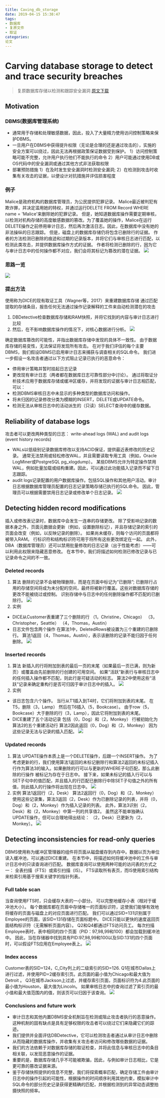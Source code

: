 ```yaml
---
title: Caving_db_storage
date: 2019-04-15 15:38:47
tags:
- 数据库
- 复原文件
- 取证
categories:
论文
---
```


# Carving database storage to detect and trace security breaches
> 复原数据库存储以检测和跟踪安全漏洞
> [原文下载](https://res.cloudinary.com/dozyfkbg3/image/upload/v1555312497/paper/2016-paper_carving_database_storage_to_detect_and.pdf)

## Motivation
### DBMS(数据库管理系统)
- 通常用于存储和处理敏感数据，因此，投入了大量精力使用访问控制策略来保护DBMS。
- 一旦用户在DBMS中获得提升权限（无论是合理的还是通过攻击的），实施的安全方案可以绕过，因此无法再根据政策保证数据受到保护。
1）访问控制策略可能不完整，允许用户执行他们不能执行的命令
2）用户可能通过使用DB或OS代码中的安全漏洞或通过其他方式非法获取权限
- 部署预防措施
1）在及时发生安全漏洞时检测安全漏洞;
2）在检测到攻击时收集有关攻击的证据，以便设计对抗措施并评估损害程度

### 例子
Malice是政府机构的数据库管理员，为公民提供犯罪记录。 Malice最近被判犯有欺诈罪，并决定滥用她的特权，并通过运行DELETE FROM Record WHERE name = 'Malice'来删除她的犯罪记录。
但是，她知道数据库操作需要定期审核，以检测对机构存储的高度敏感数据的篡改。为了覆盖她的操作，Malice在运行DELETE操作之前停用审计日志，然后再次激活日志。因此，在数据库中没有她的非法操纵的日志跟踪。
但是，磁盘上的数据库存储仍将包含已删除行的证据。
作者的方法检测已删除的痕迹和过期的记录版本，并将它们与审核日志进行匹配，以检测此类攻击，并提供数据库操作方式的证据。
作者将检测已删除的行，因为它与审计日志中的任何操作都不对应，我们会将其标记为篡改的潜在证据。
![](https://res.cloudinary.com/dozyfkbg3/image/upload/v1555310640/paper/%E5%9B%BE%E7%89%871.png)

### 思路一览
![](https://res.cloudinary.com/dozyfkbg3/image/upload/v1555310736/paper/%E6%8D%95%E8%8E%B7.png)

### 提出方法
使用称为DICE的现有取证工具（Wagner等，2017）来重建数据库存储
通过匹配提取的存储条目，报告任何无法通过操作记录解释的工件来自动检测潜在的攻击
1. DBDetective检查数据库存储和RAM快照，并将它找到的内容与审计日志进行比较
2. 然后，在不影响数据库操作的情况下，对核心数据进行分析。
![](https://res.cloudinary.com/dozyfkbg3/image/upload/v1555310863/paper/%E5%9B%BE%E7%89%872.png)

确定数据库篡改的可能性，并指出数据库存储中发现的具体不一致性。
由于数据库存储的易变性，无法保证将发现所有攻击。
在对于我们评估的每个主要DBMS，我们假设DBMS已启用审计日志来捕获与调查相关的SQL命令。
我们进一步假设一名攻击者通过以下方式阻止记录已执行的恶意命令：
- 停用审计策略并暂时挂起日志记录
- 更改现有审计日志（两者都在数据库日志可靠性部分中讨论）。
通过将取证分析技术应用于数据库存储或缓冲区缓存，并将发现的证据与审计日志相匹配，可以：
- 检测DBMS审核日志中未显示的多种类型的数据库访问和操作。
- 将未归因的记录修改分类为模糊的INSERT，DELETE或UPDATE命令。
- 检测无法从审核日志中的活动派生的（只读）SELECT查询中的缓存数据。

## Reliability of database logs
攻击者可以更改两种类型的日志： write-ahead logs (WAL) and audit logs (event history records)
- WALs以低级别记录数据库修改以支持ACID保证，提供最近表修改的历史记录。
通常无法禁用或轻松修改WAL，并且需要读取专用工具（例如，Oracle LogMiner或PostgreSQL pg_xlogdump）。
某些DBMS允许为特定操作禁用WAL，例如批量加载或结构重建。因此，可以通过此功能插入记录而不留下日志跟踪。
- audit logs记录配置的用户数据库操作。包括SQL操作和其他用户活动。审计日志根据数据库管理员配置的日志记录策略存储已执行的SQL命令。 因此，管理员可以根据需要禁用日志记录或修改单个日志记录。
![](https://res.cloudinary.com/dozyfkbg3/image/upload/v1555311090/paper/%E5%9B%BE%E7%89%873.png)

## Detecting hidden record modifications
插入或修改表记录时，数据库中会发生一连串的存储更改。 除了受影响记录的数据本身之外，页面元数据会更新（例如，设置删除标记），并且存储记录的索引的页面会改变（例如，以反映记录的删除）。 如果尚未缓存，则每个访问的页面都将被带入RAM。 行标识符和结构标识符可用于将所有这些更改绑定在一起。
此外，DBA（数据库管理员）还可以禁用批量修改的日志记录（出于性能考虑）——可以利用此权限来隐藏恶意修改。
在本节中，我们将描述如何检测已修改记录与已记录命令之间的不一致。
### Deleted records
1. 算法
删除的记录不会被物理删除，而是在页面中标记为“已删除”; 已删除行占用的存储空间将成为未分配的空间，最终将被新行覆盖。这些对数据库存储的更改不能被绕过或控制。
识别存储中与日志中的任何删除操作都不匹配的已删除行。
![](https://res.cloudinary.com/dozyfkbg3/image/upload/v1555311166/paper/%E5%9B%BE%E7%89%874.png)
2. 实例
- DICE从Customer表重建了三个删除的行
（1，Christine，Chicago）
（3，Christopher，Seattle）
（4，Thomas，Austin）
- 日志文件包含两个操作
在算法1中，DeletedRows被设置为三个重建的已删除行。
算法1返回（4，Thomas，Austin），表示该删除的记录不能归因于任何删除。
![](https://res.cloudinary.com/dozyfkbg3/image/upload/v1555311315/paper/%E5%9B%BE%E7%89%875.png)

### Inserted records
1. 算法
新插入的行将附加到表的最后一页的末尾（如果最后一页已满，则为新页）或覆盖由先前删除的行创建的可用空间。
如果“活跃”新表行与审核日志中的任何插入操作都不匹配，则此行是可疑活动的标志。
算法2中使用这些“活跃”记录来确定重构行是否可归因于审计日志中的插入。
![](https://res.cloudinary.com/dozyfkbg3/image/upload/v1555311991/paper/%E5%9B%BE%E7%89%876.png)
2. 实例
- 该日志包含六个操作。
当行从T1插入到T4时，它们将附加到表的末尾。
在T5，删除（3，Lamp）
然后在T6插入（5，Bookcase）。
由于row（5，Bookcase）大于删除的行（3，Lamp），因此它将附加到表的末尾。
- DICE重建了五个活动记录
包括（0，Dog）和（2，Monkey）
行被初始化为算法2的五个重建活动行
算法2因此返回（0，Dog）和（2，Monkey）
因为这些记录无法与记录的插入匹配。
![](https://res.cloudinary.com/dozyfkbg3/image/upload/v1555312072/paper/%E5%9B%BE%E7%89%877.png)

### Updated records
1. 算法
UPDATE操作本质上是一个DELETE操作，后跟一个INSERT操作。
为了考虑更新的行，我们使用算法1返回的未标记删除行和算法2返回的未标记插入行作为算法3的输入。如果删除的行可以与更新的WHERE子句匹配，那么此删除的行操作 被标记为存在于日志中。 接下来，如果未标记的插入行可以与SET子句中的值匹配，并且插入的行匹配已删除行中除SET子句值之外的所有值，则此插入的行操作将出现在日志中。
![](https://res.cloudinary.com/dozyfkbg3/image/upload/v1555312183/paper/%E5%9B%BE%E7%89%878.png)
2. 实例
算法1返回行（2，Desk）
算法2返回行（0，Dog）和（2，Monkey）
使用这些记录集，算法3返回（2，Desk）作为已删除记录的列表，并将（0，Dog）和（2，Monkey）作为插入记录的列表。
此外，算法3识别（2，Desk）和（2，Monkey）中第一列的共享值2。 虽然这不能单独确认UPDATE操作，但可以合理地得出结论：
（2，Desk）已更新为（2，Monkey）。
![](https://res.cloudinary.com/dozyfkbg3/image/upload/v1555312234/paper/%E5%9B%BE%E7%89%879.png)

## Detecting inconsistencies for read-only queries
DBMS使用称为缓冲区管理器的组件将页面从磁盘缓存到内存中。数据以页为单位读入缓冲池，可以通过DICE重建。
在本节中，将描述如何将缓冲池中的工件与审计日志中的只读查询进行匹配。
数据库查询可以使用两种可能的访问表的方式之一：
全表扫描（FTS）或索引扫描（IS）。
FTS读取所有表页，而IS使用索引结构来检索引用基于搜索关键字的指针列表。
### Full table scan
当查询使用FTS时，只会缓存大表的一小部分。 可以完整地缓存小表（相对于缓冲池大小）。 每个数据库都在页眉中存储唯一的页面标识符，这使我们能够有效地将缓存的页面与磁盘上的对应页面进行匹配。
我们可以通过SID=131识别属于Employee的页面，该SID=131存储在页面标题中。 DICE只能以更快的速度返回页面结构标识符（无需解析页面内容）。
Q2和Q4都通过FTS访问员工。 每次扫描Employee表时，表中相同的四个页面（PID：97,98,99和100）都会加载到缓冲池中。
因此，当在存储器中找到具有PID:97,98,99和100以及SID:131的四个页面时，可以假设FTS应用在Employee表上。
![](https://res.cloudinary.com/dozyfkbg3/image/upload/v1555312316/paper/%E5%9B%BE%E7%89%8710.png)

### Index access
Customer表的SID=124，C_City列上的二级索引的SID=126.
Q1在城市Dallas上进行过滤，并使用PID=2缓存索引页。此页面的最小值为Chicago和最大值为Detroit 。
Q3在城市Jackson上过滤，并缓存索引页面，页面标识符为4.此页面的最小值为Houston，最大值为Lincoln。
如果审核日志中的查询过滤了索引页的最小值和最大值范围内的值，则该页可以归因于该查询。
![](https://res.cloudinary.com/dozyfkbg3/image/upload/v1555312359/paper/%E5%9B%BE%E7%89%8711.png)


### Conclusions and future work
- 审计日志和其他内置DBMS安全机制旨在检测或阻止攻击者执行的恶意操作。这种机制的固有缺点是具有足够权限的攻击者可以绕过它们来隐藏它们的踪迹。
- 我们提供并全面评估DBDetective，它可以检测攻击者通过从审计日志中删除从而隐藏的数据库操作，并收集有关攻击者访问和修改哪些数据的证据。
- 我们的方法依赖于对数据库存储的取证检查，并将此信息与审核日志中的条目相关联，以发现恶意操作的证据。
- 重要的是，数据库存储几乎不可能被欺骗，因此，与例如审计日志相比，它是更可靠的篡改证据来源。
- 鉴于存储快照提供的信息不完整，我们将探索概率匹配，确定存储工件由审计日志中的操作引起的可能性，根据操作的时间顺序利用其他约束，模拟审计中SQL命令的部分历史记录获得更精确的匹配，并根据检测到的异常动态调整拍摄快照的频率。
